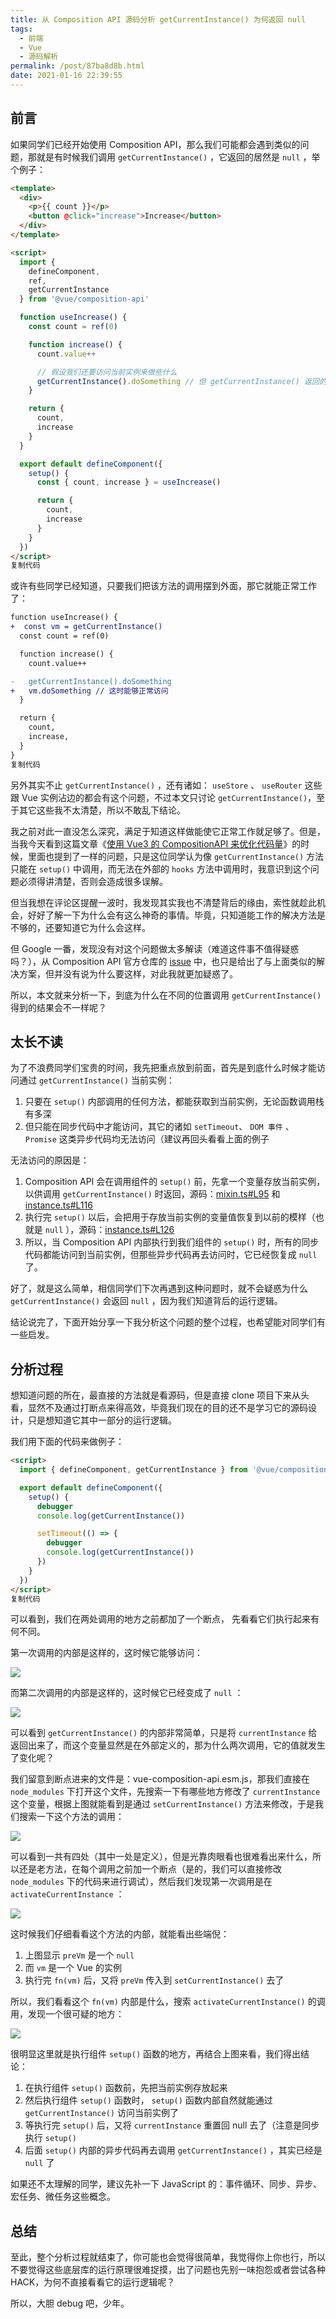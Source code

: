 ```yaml
---
title: 从 Composition API 源码分析 getCurrentInstance() 为何返回 null
tags:
  - 前端
  - Vue
  - 源码解析
permalink: /post/87ba8d8b.html
date: 2021-01-16 22:39:55
---
```


## 前言

如果同学们已经开始使用 Composition API，那么我们可能都会遇到类似的问题，那就是有时候我们调用 `getCurrentInstance()` ，它返回的居然是 `null` ，举个例子：

```html
<template>
  <div>
    <p>{{ count }}</p>
    <button @click="increase">Increase</button>
  </div>
</template>

<script>
  import {
    defineComponent,
    ref,
    getCurrentInstance
  } from '@vue/composition-api'

  function useIncrease() {
    const count = ref(0)

    function increase() {
      count.value++

      // 假设我们还要访问当前实例来做些什么
      getCurrentInstance().doSomething // 但 getCurrentInstance() 返回的是 null
    }

    return {
      count,
      increase
    }
  }

  export default defineComponent({
    setup() {
      const { count, increase } = useIncrease()

      return {
        count,
        increase
      }
    }
  })
</script>
复制代码
```

或许有些同学已经知道，只要我们把该方法的调用摆到外面，那它就能正常工作了：

```diff
function useIncrease() {
+  const vm = getCurrentInstance()
  const count = ref(0)

  function increase() {
    count.value++

-   getCurrentInstance().doSomething
+   vm.doSomething // 这时能够正常访问
  }

  return {
    count,
    increase,
  }
}
复制代码
```

另外其实不止 `getCurrentInstance()` ，还有诸如： `useStore` 、 `useRouter` 这些跟 Vue 实例沾边的都会有这个问题，不过本文只讨论 `getCurrentInstance()`，至于其它这些我不太清楚，所以不敢乱下结论。

我之前对此一直没怎么深究，满足于知道这样做能使它正常工作就足够了。但是，当我今天看到这篇文章《[使用 Vue3 的 CompositionAPI 来优化代码量](https://juejin.cn/post/6917592199140458504)》的时候，里面也提到了一样的问题，只是这位同学认为像 `getCurrentInstance()` 方法只能在 `setup()` 中调用，而无法在外部的 `hooks` 方法中调用时，我意识到这个问题必须得讲清楚，否则会造成很多误解。

但当我想在评论区提醒一波时，我发现其实我也不清楚背后的缘由，索性就趁此机会，好好了解一下为什么会有这么神奇的事情。毕竟，只知道能工作的解决方法是不够的，还要知道它为什么会这样。

但 Google 一番，发现没有对这个问题做太多解读（难道这件事不值得疑惑吗？），从 Composition API 官方仓库的 [issue](https://github.com/vuejs/composition-api/issues/455) 中，也只是给出了与上面类似的解决方案，但并没有说为什么要这样，对此我就更加疑惑了。

所以，本文就来分析一下，到底为什么在不同的位置调用 `getCurrentInstance()` 得到的结果会不一样呢？

## 太长不读

为了不浪费同学们宝贵的时间，我先把重点放到前面，首先是到底什么时候才能访问通过 `getCurrentInstance()` 当前实例：

1. 只要在 `setup()` 内部调用的任何方法，都能获取到当前实例，无论函数调用栈有多深
2. 但只能在同步代码中才能访问，其它的诸如 `setTimeout`、 `DOM 事件` 、 `Promise` 这类异步代码均无法访问（建议再回头看看上面的例子

无法访问的原因是：

1. Composition API 会在调用组件的 `setup()` 前，先拿一个变量存放当前实例，以供调用 `getCurrentInstance()` 时返回，源码：[mixin.ts#L95](https://github.com/vuejs/composition-api/blob/master/src/mixin.ts#L95) 和 [instance.ts#L116](https://github.com/vuejs/composition-api/blob/master/src/utils/instance.ts#L116)
2. 执行完 `setup()` 以后，会把用于存放当前实例的变量值恢复到以前的模样（也就是 `null` ），源码：[instance.ts#L126](https://github.com/vuejs/composition-api/blob/master/src/utils/instance.ts#L126)
3. 所以，当 Composition API 内部执行到我们组件的 `setup()` 时，所有的同步代码都能访问到当前实例，但那些异步代码再去访问时，它已经恢复成 `null` 了。

好了，就是这么简单，相信同学们下次再遇到这种问题时，就不会疑惑为什么 `getCurrentInstance()` 会返回 `null` ，因为我们知道背后的运行逻辑。

结论说完了，下面开始分享一下我分析这个问题的整个过程，也希望能对同学们有一些启发。

## 分析过程

想知道问题的所在，最直接的方法就是看源码，但是直接 clone 项目下来从头看，显然不及通过打断点来得高效，毕竟我们现在的目的还不是学习它的源码设计，只是想知道它其中一部分的运行逻辑。

我们用下面的代码来做例子：

```html
<script>
  import { defineComponent, getCurrentInstance } from '@vue/composition-api'

  export default defineComponent({
    setup() {
      debugger
      console.log(getCurrentInstance())

      setTimeout(() => {
        debugger
        console.log(getCurrentInstance())
      })
    }
  })
</script>
复制代码
```

可以看到，我们在两处调用的地方之前都加了一个断点， 先看看它们执行起来有何不同。

第一次调用的内部是这样的，这时候它能够访问：

![](https://gd4ark-1258805822.cos.ap-guangzhou.myqcloud.com/images/image.png)

而第二次调用的内部是这样的，这时候它已经变成了 `null` ：

![](https://gd4ark-1258805822.cos.ap-guangzhou.myqcloud.com/images/20210116224432.png)

可以看到 `getCurrentInstance()` 的内部非常简单，只是将 `currentInstance` 给返回出来了，而这个变量显然是在外部定义的，那为什么两次调用，它的值就发生了变化呢？

我们留意到断点进来的文件是：vue-composition-api.esm.js，那我们直接在 `node_modules` 下打开这个文件，先搜索一下有哪些地方修改了 `currentInstance` 这个变量，根据上图就能看到是通过 `setCurrentInstance()` 方法来修改，于是我们搜索一下这个方法的调用：

![](https://gd4ark-1258805822.cos.ap-guangzhou.myqcloud.com/images/20210116224450.png)

可以看到一共有四处（其中一处是定义），但是光靠肉眼看也很难看出来什么，所以还是老方法，在每个调用之前加一个断点（是的，我们可以直接修改 `node_modules` 下的代码来进行调试），然后我们发现第一次调用是在 `activateCurrentInstance` ：

![](https://gd4ark-1258805822.cos.ap-guangzhou.myqcloud.com/images/20210116224510.png)

这时候我们仔细看看这个方法的内部，就能看出些端倪：

1. 上图显示 `preVm` 是一个 `null`
2. 而 `vm` 是一个 Vue 的实例
3. 执行完 `fn(vm)` 后，又将 `preVm` 传入到 `setCurrentInstance()` 去了

所以，我们看看这个 `fn(vm)` 内部是什么，搜索 `activateCurrentInstance()` 的调用，发现一个很可疑的地方：

![](https://gd4ark-1258805822.cos.ap-guangzhou.myqcloud.com/images/20210116224526.png)

很明显这里就是执行组件 `setup()` 函数的地方，再结合上图来看，我们得出结论：

1. 在执行组件 `setup()` 函数前，先把当前实例存放起来
2. 然后执行组件 `setup()` 函数时， `setup()` 函数内部自然就能通过 `getCurrentInstance()` 访问当前实例了
3. 等执行完 `setup()` 后，又将 `currentInstance` 重置回 null 去了（注意是同步执行 `setup()`
4. 后面 `setup()` 内部的异步代码再去调用 `getCurrentInstance()` ，其实已经是 `null` 了

如果还不太理解的同学，建议先补一下 JavaScript 的：事件循环、同步、异步、宏任务、微任务这些概念。

## 总结

至此，整个分析过程就结束了，你可能也会觉得很简单，我觉得你上你也行，所以不要觉得这些底层库的运行原理很难捉摸，出了问题也先别一味抱怨或者尝试各种 HACK，为何不直接看看它的运行逻辑呢？

所以，大胆 debug 吧，少年。
